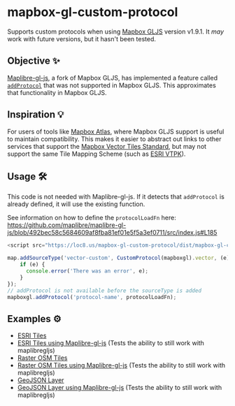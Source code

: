 # mapbox-gl-custom-protocol
Supports custom protocols when using [Mapbox GLJS](https://www.mapbox.com/mapbox-gljs) version v1.9.1.
It _may_ work with future versions, but it hasn't been tested.

## Objective ✨
[Maplibre-gl-js](https://github.com/maplibre/maplibre-gl-js), a fork of Mapbox GLJS, has implemented a feature called [`addProtocol`](https://github.com/maplibre/maplibre-gl-js/blob/492bec58c5684609af8fba81ef01e5f5a3ef0711/src/index.js#L177) that was not supported in Mapbox GLJS. This approximates that functionality in Mapbox GLJS. 

## Inspiration 💡
For users of tools like [Mapbox Atlas](https://www.mapbox.com/atlas/), where Mapbox GLJS support is useful to maintain compatibility. This makes it easier to abstract out links to other services that support the [Mapbox Vector Tiles Standard](https://github.com/mapbox/vector-tile-spec), but may not support the same Tile Mapping Scheme (such as [ESRI VTPK](https://www.arcgis.com/apps/mapviewer/index.html?webmap=353f1a96be854f77bf063ff97abc69b8)).

## Usage 🛠️
This code is not needed with Maplibre-gl-js. If it detects that `addProtocol` is already defined, it will use the existing function.

See information on how to define the `protocolLoadFn` here: https://github.com/maplibre/maplibre-gl-js/blob/492bec58c5684609af8fba81ef01e5f5a3ef0711/src/index.js#L185
```javascript
<script src="https://loc8.us/mapbox-gl-custom-protocol/dist/mapbox-gl-custom-protocol.min.js"></script>

map.addSourceType('vector-custom', CustomProtocol(mapboxgl).vector, (e) => {
    if (e) {
      console.error('There was an error', e);
    }
});
// addProtocol is not available before the sourceType is added
mapboxgl.addProtocol('protocol-name', protocolLoadFn);
```

## Examples ⚙️
* [ESRI Tiles](https://jimmyrocks.github.io/mapbox-gl-custom-protocol/examples/vector.html)
* [ESRI Tiles using Maplibre-gl-js](https://jimmyrocks.github.io/mapbox-gl-custom-protocol/examples/vector-maplibre.html) (Tests the ability to still work with maplibregljs)
* [Raster OSM Tiles](https://jimmyrocks.github.io/mapbox-gl-custom-protocol/examples/raster.html)
* [Raster OSM Tiles using Maplibre-gl-js](https://jimmyrocks.github.io/mapbox-gl-custom-protocol/examples/raster-maplibre.html) (Tests the ability to still work with maplibregljs)
* [GeoJSON Layer](https://jimmyrocks.github.io/mapbox-gl-custom-protocol/examples/geojson.html)
* [GeoJSON Layer using Maplibre-gl-js](https://jimmyrocks.github.io/mapbox-gl-custom-protocol/examples/geojson-maplibre.html) (Tests the ability to still work with maplibregljs)
